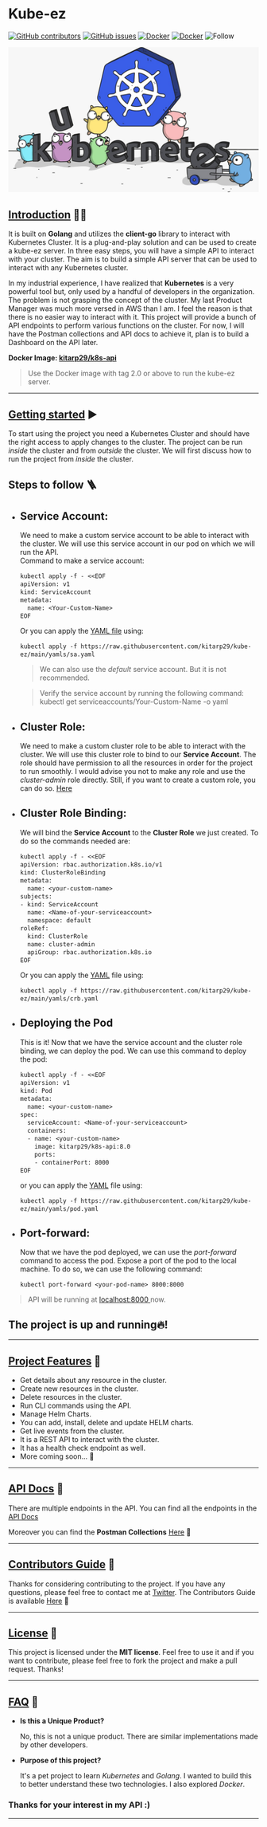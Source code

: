 # **Kube-ez**
[![GitHub contributors](https://img.shields.io/github/contributors/kitarp29/kube-ez)](https://github.com/GDSC-DSI/Schedura/graphs/contributors) [![GitHub issues](https://img.shields.io/github/issues/HAC-2020/Aimers)](https://github.com/kitarp29/kube-ez/issues/) 
[![Docker](https://img.shields.io/docker/pulls/kitarp29/k8s-api)](https://hub.docker.com/repository/docker/kitarp29/k8s-api)
[![Docker](https://img.shields.io/docker/stars/kitarp29/k8s-api)](https://hub.docker.com/repository/docker/kitarp29/k8s-api)
![Follow](https://img.shields.io/twitter/follow/kitarp29?label=Follow+Kitarp29&style=social)

<img src="golang.jpeg"></img>

##  <u>**Introduction**</u> 👋🏻

It is built on **Golang** and utilizes the **client-go** library to interact with Kubernetes Cluster.
It is a plug-and-play solution and can be used to create a kube-ez server. In three easy steps, you will have a simple API to interact with your cluster.
The aim is to build a simple API server that can be used to interact with any Kubernetes cluster.

 In my industrial experience, I have realized that **Kubernetes** is a very powerful tool but, only used by a handful of developers in the organization. The problem is not grasping the concept of the cluster. My last Product Manager was much more versed in AWS than I am. 
I feel the reason is that there is no easier way to interact with it.
This project will provide a bunch of API endpoints to perform various functions on the cluster. For now, I will have the Postman collections and API docs to achieve it, plan is to build a Dashboard on the API later.

**Docker Image: [kitarp29/k8s-api](https://hub.docker.com/repository/docker/kitarp29/k8s-api)**
> Use the Docker image with tag 2.0 or above to run the kube-ez server.
<hr>

## <u>**Getting started**</u> ▶️

To start using the project you need a Kubernetes Cluster and should have the right access to apply changes to the cluster.
The project can be run *inside* the cluster and from *outside* the cluster. We will first discuss how to run the project from *inside* the cluster.
## **Steps to follow** 🪜
- ## **Service Account**:

  We need to make a custom service account to be able to interact with the cluster. We will use this service account in our pod on which we will run the API.</br>
 Command to make a service account: </br>
    ```
    kubectl apply -f - <<EOF
    apiVersion: v1
    kind: ServiceAccount
    metadata:
      name: <Your-Custom-Name>
    EOF
    ```
  Or you can apply the [YAML file](https://raw.githubusercontent.com/kitarp29/kube-ez/main/yamls/sa.yaml) using:
  ```
  kubectl apply -f https://raw.githubusercontent.com/kitarp29/kube-ez/main/yamls/sa.yaml
  ```
   > We can also use the *default* service account. But it is not recommended.
  
  > Verify the service account by running the following command: kubectl get serviceaccounts/Your-Custom-Name -o yaml
- ## **Cluster Role**:
  
  We need to make a custom cluster role to be able to interact with the cluster. We will use this cluster role to bind to our **Service Account**. The role should have permission to all the resources in order for the project to run smoothly.
  I would advise you not to make any role and use the *cluster-admin* role directly. Still, if you want to create a custom role, you can do so. [Here](https://kubernetes.io/docs/reference/access-authn-authz/rbac/)
  </br>

- ## **Cluster Role Binding**:

  We will bind the **Service Account** to the **Cluster Role** we just created. To do so the commands needed are:

  ```
  kubectl apply -f - <<EOF
  apiVersion: rbac.authorization.k8s.io/v1
  kind: ClusterRoleBinding
  metadata:
    name: <your-custom-name>
  subjects:
  - kind: ServiceAccount
    name: <Name-of-your-serviceaccount> 
    namespace: default
  roleRef:
    kind: ClusterRole
    name: cluster-admin
    apiGroup: rbac.authorization.k8s.io
  EOF
  ```

  Or you can apply the [YAML](https://raw.githubusercontent.com/kitarp29/kube-ez/main/yamls/crb.yaml) file using:

  ```
  kubectl apply -f https://raw.githubusercontent.com/kitarp29/kube-ez/main/yamls/crb.yaml
  ```

- ## **Deploying the Pod**

  This is it! Now that we have the service account and the cluster role binding, we can deploy the pod. We can use this command to deploy the pod:

  ```
  kubectl apply -f - <<EOF 
  apiVersion: v1
  kind: Pod
  metadata:
    name: <your-custom-name>
  spec:
    serviceAccount: <Name-of-your-serviceaccount> 
    containers:
    - name: <your-custom-name>
      image: kitarp29/k8s-api:8.0
      ports:
      - containerPort: 8000
  EOF
  ```
  or you can apply the [YAML](https://raw.githubusercontent.com/kitarp29/kube-ez/main/yamls/pod.yaml) file using:

  ```
  kubectl apply -f https://raw.githubusercontent.com/kitarp29/kube-ez/main/yamls/pod.yaml
  ```
- ## **Port-forward**:
  
  Now that we have the pod deployed, we can use the *port-forward* command to access the pod. Expose a port of the pod to the local machine.
  To do so, we can use the following command:

  ```
  kubectl port-forward <your-pod-name> 8000:8000
  ```
> API will be running at <a href="localhost:8000/"> localhost:8000 </a> now.
  ## **The project is up and running🔥!**
  <hr>

##  <u>**Project Features**</u> 🤯
  -  Get details about any resource in the cluster.
  -  Create new resources in the cluster.
  -  Delete resources in the cluster.
  -  Run CLI commands using the API.
  -  Manage Helm Charts.
  -  You can add, install, delete and update HELM charts.
  -  Get live events from the cluster.
  -  It is a REST API to interact with the cluster.
  -  It has a health check endpoint as well.
  -  More coming soon... 🚧

<hr>

##  <u>**API Docs**</u> 📖

  There are multiple endpoints in the API. You can find all the endpoints in the [API Docs](https://github.com/kitarp29/kube-ez/blob/main/API_DOCS.md)

  Moreover you can find the **Postman Collections** [Here](https://www.getpostman.com/collections/b14cdaad336ab81340b5) 📮

  <hr>

  ## <u>**Contributors Guide**</u> 🥰
  
 Thanks for considering contributing to the project. If you have any questions, please feel free to contact me at [Twitter](https://twitter.com/kitarp29).
  The Contributors Guide is available [Here](https://github.com/kitarp29/kube-ez/blob/main/CONTRIBUTING.md) 📖

  <hr>

  ## <u>**License**</u> 🍻

  This project is licensed under the **MIT license**. Feel free to use it and if you want to contribute, please feel free to fork the project and make a pull request. Thanks!

  <hr>

  ## <u>**FAQ**</u> 🤔

  - **Is this a Unique Product?**
  
      No, this is not a unique product. There are similar implementations made by other developers.
  
  - **Purpose of this project?**

     It's a pet project to learn *Kubernetes* and *Golang*. I wanted to build this to better understand these two technologies. I also explored *Docker*.



### Thanks for your interest in my API :)
<hr>
